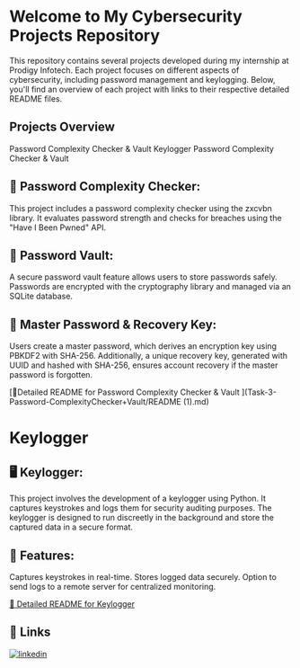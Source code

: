 # Welcome to My Cybersecurity Projects Repository

This repository contains several projects developed during my internship at Prodigy Infotech. Each project focuses on different aspects of cybersecurity, including password management and keylogging. Below, you'll find an overview of each project with links to their respective detailed README files.

## Projects Overview
Password Complexity Checker & Vault
Keylogger
Password Complexity Checker & Vault
## 🔐 Password Complexity Checker:
This project includes a password complexity checker using the zxcvbn library. It evaluates password strength and checks for breaches using the "Have I Been Pwned" API.

## 🔏 Password Vault:
A secure password vault feature allows users to store passwords safely. Passwords are encrypted with the cryptography library and managed via an SQLite database.

## 🔑 Master Password & Recovery Key:
Users create a master password, which derives an encryption key using PBKDF2 with SHA-256. Additionally, a unique recovery key, generated with UUID and hashed with SHA-256, ensures account recovery if the master password is forgotten.

[📄Detailed README for Password Complexity Checker & Vault ](Task-3-Password-ComplexityChecker+Vault/README (1).md)


# Keylogger
## 🖥️ Keylogger:
This project involves the development of a keylogger using Python. It captures keystrokes and logs them for security auditing purposes. The keylogger is designed to run discreetly in the background and store the captured data in a secure format.

## 🔧 Features:

Captures keystrokes in real-time.
Stores logged data securely.
Option to send logs to a remote server for centralized monitoring.

[📄 Detailed README for Keylogger ](https://katherineoelsner.com/)
## 🔗 Links

[![linkedin](https://img.shields.io/badge/linkedin-0A66C2?style=for-the-badge&logo=linkedin&logoColor=white)](www.linkedin.com/in/aymen-boukadida-869b19256)

